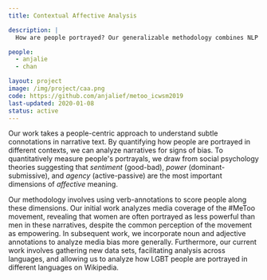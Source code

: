 ```yaml
---
title: Contextual Affective Analysis

description: |
  How are people portrayed? Our generalizable methodology combines NLP with social psychology theory in order to address this question in various domains, including news coverage of the #MeToo movement and Wikipedia biographies of LGBT people.

people:
  - anjalie
  - chan

layout: project
image: /img/project/caa.png
code: https://github.com/anjalief/metoo_icwsm2019
last-updated: 2020-01-08
status: active
---
```


Our work takes a people-centric approach to understand subtle connotations in narrative text. By quantifying how people are portrayed in different contexts, we can analyze narratives for signs of bias. To quantitatively measure people's portrayals, we draw from social psychology theories suggesting that *sentiment* (good-bad), *power* (dominant-submissive), and *agency* (active-passive) are the most important dimensions of *affective* meaning. 

Our methodology involves using verb-annotations to score people along these dimensions. Our initial work analyzes media coverage of the #MeToo movement, revealing that women are often portrayed as less powerful than men in these narratives, despite the common perception of the movement as empowering. In subsequent work, we incorporate noun and adjective annotations to analyze media bias more generally. Furthermore, our current work involves gathering new data sets, facilitating analysis across languages, and allowing us to analyze how LGBT people are portrayed in different languages on Wikipedia.
